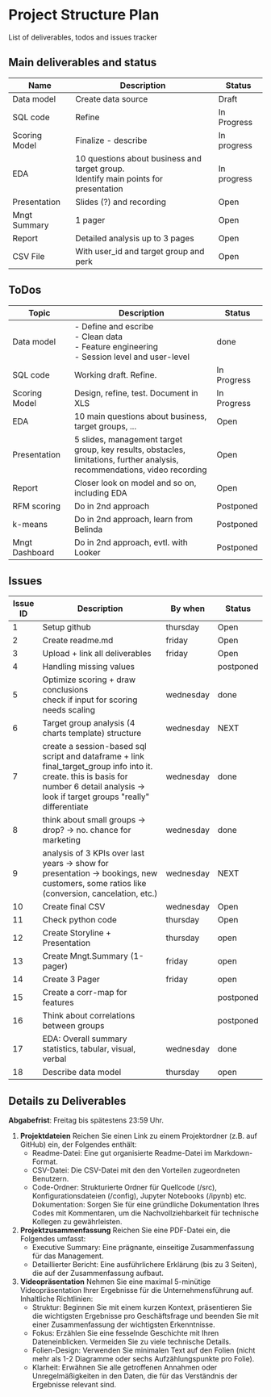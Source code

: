 # Project Structure Plan
List of deliverables, todos and issues tracker

## Main deliverables and status
| **Name**         | **Description**                                         | **Status**      |
|------------------|--------------------------------------------------------|-----------------|
| Data model       | Create data source                                    | Draft           |
| SQL code         | Refine | In Progress     |
| Scoring Model    | Finalize - describe                                   | In progress     |
| EDA              | 10 questions about business and target group. <BR>Identify main points for presentation | In progress            |
| Presentation     | Slides (?) and recording                               | Open            |
| Mngt Summary           | 1 pager                        | Open            
| Report           | Detailed analysis up to 3 pages                        | Open            |
| CSV File         | With user_id and target group and perk                 | Open            |


## ToDos
| **Topic**        | **Description**                                         | **Status**      |
|------------------|--------------------------------------------------------|-----------------|
| Data model       | - Define and escribe<br>- Clean data<br>- Feature engineering<br>- Session level and user-level                                   | done            |
| SQL code         | Working draft. Refine.                                 | In Progress     |
| Scoring Model    | Design, refine, test. Document in XLS                                 | In Progress     |
| EDA              | 10 main questions about business, target groups, ...   | Open            |
| Presentation     | 5 slides, management target group, key results, obstacles, <br>limitations, further analysis, recommendations, video recording | Open            |
| Report           | Closer look on model and so on, including EDA          | Open            |
| RFM scoring      | Do in 2nd approach                                     | Postponed       |
| k-means          | Do in 2nd approach, learn from Belinda                 | Postponed       |
| Mngt Dashboard   | Do in 2nd approach, evtl. with Looker                  | Postponed       |

## Issues
| **Issue ID** | **Description**                                         | **By when** | **Status**      |
|--------------|---------------------------------------------------------|----------|-----------------|
| 1            | Setup github                                            | thursday| Open            |
| 2            | Create readme.md                                        |       friday   | Open            |
| 3            | Upload + link all deliverables                          | friday | Open            |
| 4            | Handling missing values                                 |  | postponed            |
| 5            | Optimize scoring + draw conclusions<br>check if input for scoring needs scaling | wednesday | done            |
| 6            | Target group analysis (4 charts template) structure     | wednesday | NEXT            |
| 7            | create a session-based sql script and dataframe + link final_target_group info into it. create. this is basis for number 6 detail analysis -> look if target groups "really" differentiate | wednesday | done            |
| 8            | think about small groups -> drop? -> no. chance for marketing  | wednesday | done            |
| 9           | analysis of 3 KPIs over last years -> show for presentation -> bookings, new customers, some ratios like (conversion, cancelation, etc.)                                  | wednesday | NEXT
| 10           | Create final CSV                                  | wednesday | Open
| 11           | Check python code                                  | thursday | Open
| 12           | Create Storyline + Presentation                                  | thursday | open
| 13           | Create Mngt.Summary (1-pager)                                  | friday | open
| 14          | Create 3 Pager                                  | friday | open
| 15           | Create a corr-map for features                                  |  | postponed
| 16           | Think about correlations between groups                                  |  | postponed
| 17           | EDA: Overall summary statistics, tabular, visual, verbal                                  | wednesday | done
| 18           | Describe data model                                  | thursday | open



## Details zu Deliverables

**Abgabefrist**: Freitag bis spätestens 23:59 Uhr.
1. **Projektdateien**
Reichen Sie einen Link zu einem Projektordner (z.B. auf GitHub) ein, der Folgendes enthält:
   * Readme-Datei: Eine gut organisierte Readme-Datei im Markdown-Format.
   * CSV-Datei: Die CSV-Datei mit den den Vorteilen zugeordneten Benutzern.
   * Code-Ordner: Strukturierte Ordner für Quellcode (/src), Konfigurationsdateien (/config), Jupyter Notebooks (/ipynb) etc.
Dokumentation: Sorgen Sie für eine gründliche Dokumentation Ihres Codes mit Kommentaren, um die Nachvollziehbarkeit für technische Kollegen zu gewährleisten.
1. **Projektzusammenfassung**
Reichen Sie eine PDF-Datei ein, die Folgendes umfasst:
   * Executive Summary: Eine prägnante, einseitige Zusammenfassung für das Management.
   * Detaillierter Bericht: Eine ausführlichere Erklärung (bis zu 3 Seiten), die auf der Zusammenfassung aufbaut.
1. **Videopräsentation**
Nehmen Sie eine maximal 5-minütige Videopräsentation Ihrer Ergebnisse für die Unternehmensführung auf.
Inhaltliche Richtlinien:
   * Struktur: Beginnen Sie mit einem kurzen Kontext, präsentieren Sie die wichtigsten Ergebnisse pro Geschäftsfrage und beenden Sie mit einer Zusammenfassung der wichtigsten Erkenntnisse.
   * Fokus: Erzählen Sie eine fesselnde Geschichte mit Ihren Dateneinblicken. Vermeiden Sie zu viele technische Details.
   * Folien-Design: Verwenden Sie minimalen Text auf den Folien (nicht mehr als 1-2 Diagramme oder sechs Aufzählungspunkte pro Folie).
   * Klarheit: Erwähnen Sie alle getroffenen Annahmen oder Unregelmäßigkeiten in den Daten, die für das Verständnis der Ergebnisse relevant sind.